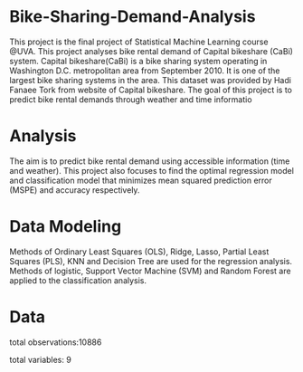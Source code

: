 # Bike-Sharing-Demand-Analysis
This project is the final project of Statistical Machine Learning course @UVA. This project analyses bike rental demand of Capital bikeshare (CaBi) system. Capital bikeshare(CaBi) is a bike sharing system operating in Washington D.C. metropolitan area from September 2010. It is one of the largest bike sharing systems in the area. This dataset was provided by Hadi Fanaee Tork from website of Capital bikeshare. The goal of this project is to predict bike rental demands through weather and time informatio

# Analysis
The aim is to predict bike rental demand using accessible information (time and weather). This project also focuses to find the optimal regression model and classification model that minimizes mean squared prediction error (MSPE) and accuracy respectively.

# Data Modeling
Methods of Ordinary Least Squares (OLS), Ridge, Lasso, Partial Least Squares (PLS), KNN and Decision Tree are used for the regression analysis. Methods of logistic, Support Vector Machine (SVM) and Random Forest are applied to the classification analysis.

# Data
total observations:10886

total variables: 9
